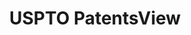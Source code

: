 ---
bigquery: https://console.cloud.google.com/bigquery?p=patents-public-data&d=patentsview&page=dataset
citation: Attribution should be given to PatentsView for use, distribution, or derivative
  works.
code: https://github.com/CSSIP-AIR/PatentsView-Code-Snippets/
contributors: USPTO
cost: None
description: 'PatentsView includes US patent data including raw data (summaries, applications,
  pregrant applications), disambugations of inventors and assignees, and inventor
  gender estimates.  Also foreign priority data, # of figures and sheets, and government
  interest statements.'
documentation: https://patentsview.org/query/builder-faqs
last_edit: 04/13/2022, 10:00:11
location: https://patentsview.org/
maintained_by: USPTO
record_creation_timestamp: 12/2/2020 17:20:46
schema_fields:
- classification_value
- num_claims
- _102_date
- disclaimer_date
- num_figures
- disamb_inventor_id_20171003
- abstract
- series_code
- disamb_inventor_id_20200331
- term_extension
- latitude
- designation
- section
- name_last
- status
- country
- fname
- doc_type
- publication_number
- county_fips
- relkind
- type
- state
- action_date
- assignee_id
- subgroup_id
- level_three
- state_fips
- patent_id
- subcategory_id
- num
- date
- disamb_inventor_id_20191008
- disamb_assignee_id_20190312
- rel_id
- term_grant
- attribution_status
- disamb_inventor_id_20171226
- disamb_inventor_id_20200630
- disamb_assignee_id_20191231
- disamb_inventor_id_20200929
- disamb_assignee_id_20181127
- location_id
- latlong
- doctype
- organization
- dependent
- county
- male_flag
- field_id
- symbol_position
- organization_id
- filename
- variety
- disamb_assignee_id_20200331
- subclass
- deceased
- disamb_assignee_id_20190820
- subgroup
- id
- term_disclaimer
- main_group
- level_one
- disamb_inventor_id_20181127
- sequence
- lawyer_id
- category
- withdrawn
- applicant_type
- longitude
- kind
- contract_award_number
- rawlocation_id
- _371_date
- classification_status
- disamb_assignee_id_20200630
- mainclass_id
- male
- group
- application_id
- gi_statement
- sector_title
- inventor_id
- disamb_assignee_id_20191008
- ipc_version_indicator
- field_title
- text
- country_transformed
- lname
- rule_47
- subclass_id
- rawassignee_id
- category_id
- disamb_inventor_id_20170307
- disamb_inventor_id_20190820
- disamb_inventor_id_20180528
- reldocno
- latin_name
- num_sheets
- subsection_id
- level_two
- title
- citation_id
- f371_date
- disamb_inventor_id_20191231
- role
- f102_date
- section_id
- disamb_inventor_id_20170808
- length
- rawinventor_id
- number
- exemplary
- disamb_inventor_id_20201229
- classification_data_source
- lapse_of_patent
- uuid
- classification_level
- disamb_assignee_id_20200929
- name
- group_id
- city
- ipc_class
- disamb_inventor_id_20190312
- name_first
shortname: patentsview
tags:
- disambiguation
- United States
- gender
terms_of_use: Creative Commons Attribution 4.0 International License.
timeframe: 1963-1999
title: USPTO PatentsView
uuid: cf1780b1-e265-4e49-8d1d-83b9cfe0fd9a
---